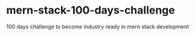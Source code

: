 # mern-stack-100-days-challenge
100 days challenge to become industry ready in mern stack development
